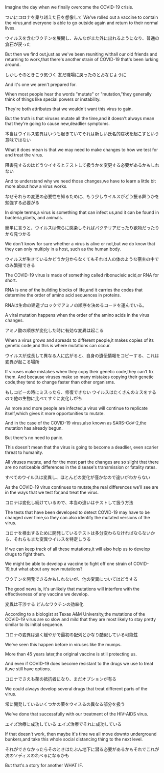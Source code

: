 Imagine the day when we finally
overcome the COVID-19 crisis.

ついにコロナを乗り越えた日を想像して
We've rolled out a vaccine to contain the virus,and everyone is able to go outside again and return to their normal lives.

ウイルスを含むワクチンを展開し、みんながまた外に出れるようになり、普通の倉石が戻った

But then we find out,just as we've been reuniting withall our old friends and returning to work,that there's another strain of COVID-19 that's been lurking around.

しかしそのときこう気づく
友だ職場に戻ったのとおなじように

And it's one we aren't prepared for.



When most people hear the words
"mutate" or "mutation,"they generally think of things like special powers or instability.

They're both attributes that we wouldn't want this virus to gain.

But the truth is that viruses mutate all the time,and it doesn't always mean
that they're going to cause new,deadlier symptoms.

本当はウイルス変異はいつも起きていてそれは新しい氏名的症状を起こすという意味ではない

What it does mean is that we may need to make changes to how we test for and treat the virus.

阻害見するのはどうウイするとテストして扱うかを変更する必要があるかもしれない

And to understand why we need those changes,we have to learn a little bit more about how a virus works.

なぜそれらの変更の必要性を知るために、もう少しウイルスがどう振る舞うかを勉強する必要がる

In simple terms,a virus is something that can infect us,and it can be found in bacteria,plants, and animals.

簡単に言うと、ウイルスは俺らに感染しそればバクテリアだったり欲物だったりから見つかる

We don't know for sure whether
a virus is alive or not,but we do know that they can only multiply in a host, such as the human body.

ウイルスが生きているかどうか分からなくてもそれは人の体のような宿主の中でのみ繁殖できる

The COVID-19 virus is made of something called ribonucleic acid,or RNA for short.

RNA is one of the building blocks of life,and it carries the codes that determine the order of amino acid sequences in proteins.

RNAは生命の建造ブロックでアミノの順序を決めるコードを運んでいる。

A viral mutation happens when the order of the amino acids in the virus changes.

アミノ酸の順序が変化した時に有効な変異は起こる

When a virus grows and spreads to different people,it makes copies of its genetic code,and this is where mutations can occur.

ウイルスが成長して異なる人に広がると、自身の遺伝情報をコピーする、これは変異が起こる場所

If viruses make mistakes when they copy their genetic code,they can't fix them.
And because viruses make so many mistakes copying their genetic code,they tend to change faster than other organisms.

もしコピーの時にミスったら、修復できない
ウイルスはたくさんのミスをするので他の生物に比べてすぐに変化しがち

As more and more people are infected,a virus will continue to replicate itself,which gives it more opportunities to mutate.

And in the case of the COVID-19 virus,also known as SARS-CoV-2,the mutation has already begun.

But there's no need to panic.

This doesn't mean that the virus is going to become a deadlier, even scarier threat to humanity.

All viruses mutate, and for the most part the changes are so slight that there are no noticeable differences in the disease's transmission or fatality rates.

すべてのウイルスは変異し、ほとんどの変化が僅かなので違いがわからない

As the COVID-19 virus continues to mutate,the real differences we'll see are in the ways that we test for,and treat the virus.

コロナは変化し続けているので、本当の違いはテストして扱う方法

The tests that have been developed
to detect COVID-19 may have to be changed over time,so they can also identify the mutated versions of the virus.

コロナを検出するために開発しているテストは多分変わらなければならないから、それらもまた変異ウイルスを特定しうる

If we can keep track of all these mutations,it will also help us to develop drugs to fight them.



We might be able to develop a vaccine to fight off one strain of COVID-19,but what about any new mutations?

ワクチンを開発できるかもしれないが、他の変異についてはどうする

The good news is, it's unlikely that mutations will interfere with the effectiveness of any vaccine we develop.

変異は干渉する
どんなワクチンの効率化

According to a biologist at Texas A&M University,the mutations of the COVID-19 virus are so slow and mild that they are most likely to stay pretty similar to its initial sequence.

コロナの変異は遅く緩やかで最初の配列とかなり酷似している可能性

We've seen this happen before in viruses like the mumps.

More than 45 years later,the original vaccine is still protecting us.

And even if COVID-19 does become resistant to the drugs we use to treat it,we still have options.

コロナでさえも薬の抵抗者になり、まだオプションが有る

We could always develop several drugs that treat different parts of the virus.

常に開発しているいくつかの薬をウイスるの異なる部分を扱う

We've done that successfully with our treatment of the HIV-AIDS virus.

エイズ治療に成功している
エイズ治療でそれに成功している

If that doesn't work, then maybe it's time we all move downto underground bunkers,and take this whole social distancing thing to the next level.

それができなかったらそのときはたぶん地下に潜る必要があるかもそれでこれが次のソディスのれべるになるかも

But that's a story for another WHAT IF.